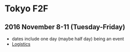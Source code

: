 # Tokyo F2F
## 2016 November 8-11 (Tuesday-Friday)

* dates include one day (maybe half day) being an event
* [Logistics](arrangements.md)
